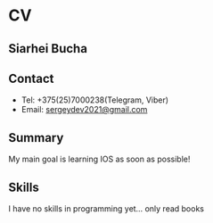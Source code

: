 # CV

## Siarhei Bucha 

## Contact
 * Tel: +375(25)7000238(Telegram, Viber) 
 * Email: sergeydev2021@gmail.com
## Summary
 My main goal is learning IOS as soon as possible!
## Skills
 I have no skills in programming yet… only read books
